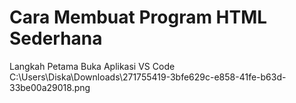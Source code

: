# Cara Membuat Program HTML Sederhana
Langkah Petama Buka Aplikasi VS Code
C:\Users\Diska\Downloads\271755419-3bfe629c-e858-41fe-b63d-33be00a29018.png